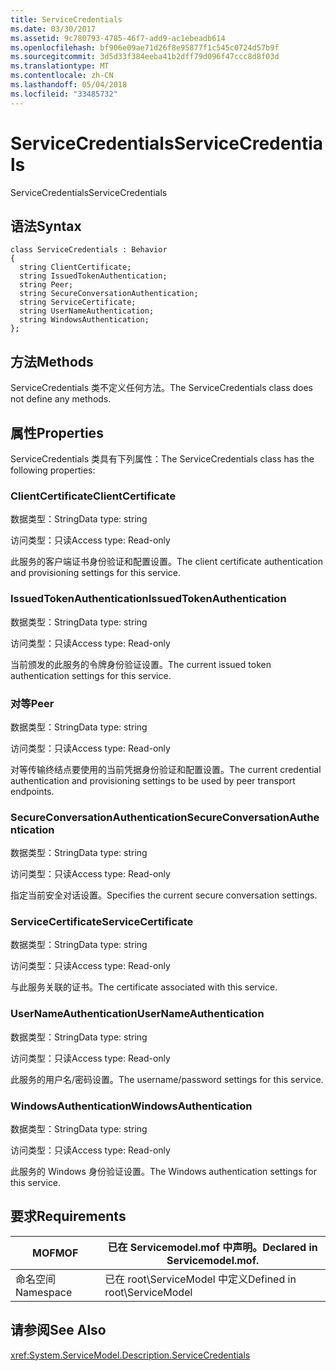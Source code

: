 ```yaml
---
title: ServiceCredentials
ms.date: 03/30/2017
ms.assetid: 9c780793-4785-46f7-add9-ac1ebeadb614
ms.openlocfilehash: bf906e09ae71d26f8e95877f1c545c0724d57b9f
ms.sourcegitcommit: 3d5d33f384eeba41b2dff79d096f47ccc8d8f03d
ms.translationtype: MT
ms.contentlocale: zh-CN
ms.lasthandoff: 05/04/2018
ms.locfileid: "33485732"
---
```

# <a name="servicecredentials"></a><span data-ttu-id="21d8e-102">ServiceCredentials</span><span class="sxs-lookup"><span data-stu-id="21d8e-102">ServiceCredentials</span></span>
<span data-ttu-id="21d8e-103">ServiceCredentials</span><span class="sxs-lookup"><span data-stu-id="21d8e-103">ServiceCredentials</span></span>  
  
## <a name="syntax"></a><span data-ttu-id="21d8e-104">语法</span><span class="sxs-lookup"><span data-stu-id="21d8e-104">Syntax</span></span>  
  
```  
class ServiceCredentials : Behavior  
{  
  string ClientCertificate;  
  string IssuedTokenAuthentication;  
  string Peer;  
  string SecureConversationAuthentication;  
  string ServiceCertificate;  
  string UserNameAuthentication;  
  string WindowsAuthentication;  
};  
```  
  
## <a name="methods"></a><span data-ttu-id="21d8e-105">方法</span><span class="sxs-lookup"><span data-stu-id="21d8e-105">Methods</span></span>  
 <span data-ttu-id="21d8e-106">ServiceCredentials 类不定义任何方法。</span><span class="sxs-lookup"><span data-stu-id="21d8e-106">The ServiceCredentials class does not define any methods.</span></span>  
  
## <a name="properties"></a><span data-ttu-id="21d8e-107">属性</span><span class="sxs-lookup"><span data-stu-id="21d8e-107">Properties</span></span>  
 <span data-ttu-id="21d8e-108">ServiceCredentials 类具有下列属性：</span><span class="sxs-lookup"><span data-stu-id="21d8e-108">The ServiceCredentials class has the following properties:</span></span>  
  
### <a name="clientcertificate"></a><span data-ttu-id="21d8e-109">ClientCertificate</span><span class="sxs-lookup"><span data-stu-id="21d8e-109">ClientCertificate</span></span>  
 <span data-ttu-id="21d8e-110">数据类型：String</span><span class="sxs-lookup"><span data-stu-id="21d8e-110">Data type: string</span></span>  
  
 <span data-ttu-id="21d8e-111">访问类型：只读</span><span class="sxs-lookup"><span data-stu-id="21d8e-111">Access type: Read-only</span></span>  
  
 <span data-ttu-id="21d8e-112">此服务的客户端证书身份验证和配置设置。</span><span class="sxs-lookup"><span data-stu-id="21d8e-112">The client certificate authentication and provisioning settings for this service.</span></span>  
  
### <a name="issuedtokenauthentication"></a><span data-ttu-id="21d8e-113">IssuedTokenAuthentication</span><span class="sxs-lookup"><span data-stu-id="21d8e-113">IssuedTokenAuthentication</span></span>  
 <span data-ttu-id="21d8e-114">数据类型：String</span><span class="sxs-lookup"><span data-stu-id="21d8e-114">Data type: string</span></span>  
  
 <span data-ttu-id="21d8e-115">访问类型：只读</span><span class="sxs-lookup"><span data-stu-id="21d8e-115">Access type: Read-only</span></span>  
  
 <span data-ttu-id="21d8e-116">当前颁发的此服务的令牌身份验证设置。</span><span class="sxs-lookup"><span data-stu-id="21d8e-116">The current issued token authentication settings for this service.</span></span>  
  
### <a name="peer"></a><span data-ttu-id="21d8e-117">对等</span><span class="sxs-lookup"><span data-stu-id="21d8e-117">Peer</span></span>  
 <span data-ttu-id="21d8e-118">数据类型：String</span><span class="sxs-lookup"><span data-stu-id="21d8e-118">Data type: string</span></span>  
  
 <span data-ttu-id="21d8e-119">访问类型：只读</span><span class="sxs-lookup"><span data-stu-id="21d8e-119">Access type: Read-only</span></span>  
  
 <span data-ttu-id="21d8e-120">对等传输终结点要使用的当前凭据身份验证和配置设置。</span><span class="sxs-lookup"><span data-stu-id="21d8e-120">The current credential authentication and provisioning settings to be used by peer transport endpoints.</span></span>  
  
### <a name="secureconversationauthentication"></a><span data-ttu-id="21d8e-121">SecureConversationAuthentication</span><span class="sxs-lookup"><span data-stu-id="21d8e-121">SecureConversationAuthentication</span></span>  
 <span data-ttu-id="21d8e-122">数据类型：String</span><span class="sxs-lookup"><span data-stu-id="21d8e-122">Data type: string</span></span>  
  
 <span data-ttu-id="21d8e-123">访问类型：只读</span><span class="sxs-lookup"><span data-stu-id="21d8e-123">Access type: Read-only</span></span>  
  
 <span data-ttu-id="21d8e-124">指定当前安全对话设置。</span><span class="sxs-lookup"><span data-stu-id="21d8e-124">Specifies the current secure conversation settings.</span></span>  
  
### <a name="servicecertificate"></a><span data-ttu-id="21d8e-125">ServiceCertificate</span><span class="sxs-lookup"><span data-stu-id="21d8e-125">ServiceCertificate</span></span>  
 <span data-ttu-id="21d8e-126">数据类型：String</span><span class="sxs-lookup"><span data-stu-id="21d8e-126">Data type: string</span></span>  
  
 <span data-ttu-id="21d8e-127">访问类型：只读</span><span class="sxs-lookup"><span data-stu-id="21d8e-127">Access type: Read-only</span></span>  
  
 <span data-ttu-id="21d8e-128">与此服务关联的证书。</span><span class="sxs-lookup"><span data-stu-id="21d8e-128">The certificate associated with this service.</span></span>  
  
### <a name="usernameauthentication"></a><span data-ttu-id="21d8e-129">UserNameAuthentication</span><span class="sxs-lookup"><span data-stu-id="21d8e-129">UserNameAuthentication</span></span>  
 <span data-ttu-id="21d8e-130">数据类型：String</span><span class="sxs-lookup"><span data-stu-id="21d8e-130">Data type: string</span></span>  
  
 <span data-ttu-id="21d8e-131">访问类型：只读</span><span class="sxs-lookup"><span data-stu-id="21d8e-131">Access type: Read-only</span></span>  
  
 <span data-ttu-id="21d8e-132">此服务的用户名/密码设置。</span><span class="sxs-lookup"><span data-stu-id="21d8e-132">The username/password settings for this service.</span></span>  
  
### <a name="windowsauthentication"></a><span data-ttu-id="21d8e-133">WindowsAuthentication</span><span class="sxs-lookup"><span data-stu-id="21d8e-133">WindowsAuthentication</span></span>  
 <span data-ttu-id="21d8e-134">数据类型：String</span><span class="sxs-lookup"><span data-stu-id="21d8e-134">Data type: string</span></span>  
  
 <span data-ttu-id="21d8e-135">访问类型：只读</span><span class="sxs-lookup"><span data-stu-id="21d8e-135">Access type: Read-only</span></span>  
  
 <span data-ttu-id="21d8e-136">此服务的 Windows 身份验证设置。</span><span class="sxs-lookup"><span data-stu-id="21d8e-136">The Windows authentication settings for this service.</span></span>  
  
## <a name="requirements"></a><span data-ttu-id="21d8e-137">要求</span><span class="sxs-lookup"><span data-stu-id="21d8e-137">Requirements</span></span>  
  
|<span data-ttu-id="21d8e-138">MOF</span><span class="sxs-lookup"><span data-stu-id="21d8e-138">MOF</span></span>|<span data-ttu-id="21d8e-139">已在 Servicemodel.mof 中声明。</span><span class="sxs-lookup"><span data-stu-id="21d8e-139">Declared in Servicemodel.mof.</span></span>|  
|---------|-----------------------------------|  
|<span data-ttu-id="21d8e-140">命名空间</span><span class="sxs-lookup"><span data-stu-id="21d8e-140">Namespace</span></span>|<span data-ttu-id="21d8e-141">已在 root\ServiceModel 中定义</span><span class="sxs-lookup"><span data-stu-id="21d8e-141">Defined in root\ServiceModel</span></span>|  
  
## <a name="see-also"></a><span data-ttu-id="21d8e-142">请参阅</span><span class="sxs-lookup"><span data-stu-id="21d8e-142">See Also</span></span>  
 <xref:System.ServiceModel.Description.ServiceCredentials>
